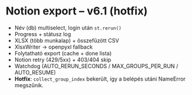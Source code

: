 # Notion export – v6.1 (hotfix)
- Név (db) multiselect, login után `st.rerun()`
- Progress + státusz log
- XLSX (több munkalap) + összefűzött CSV
- XlsxWriter → openpyxl fallback
- Folytatható export (cache + done lista)
- Notion retry (429/5xx) + 403/404 skip
- Watchdog (AUTO_RERUN_SECONDS / MAX_GROUPS_PER_RUN / AUTO_RESUME)
- **Hotfix**: `collect_group_index` bekerült, így a belépés utáni NameError megszűnik.
